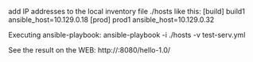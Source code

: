 add IP addresses to the local inventory file ./hosts like this:
[build]
build1 ansible_host=10.129.0.18
[prod]
prod1 ansible_host=10.129.0.32

Executing ansible-playbook:
ansible-playbook -i ./hosts -v test-serv.yml

See the result on the WEB:
http://<IP>:8080/hello-1.0/